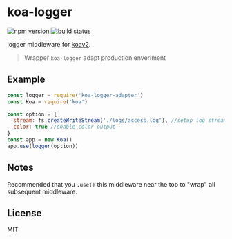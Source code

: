 
# koa-logger

[![npm version][npm-image]][npm-url]
[![build status][travis-image]][travis-url]

 logger middleware for [koav2](https://github.com/Luncher/logger).


>Wrapper `koa-logger` adapt production enveriment


## Example

```js
const logger = require('koa-logger-adapter')
const Koa = require('koa')

const option = {
  stream: fs.createWriteStream('./logs/access.log'), //setup log stream(default is process.stdout)
  color: true //enable color output
}
const app = new Koa()
app.use(logger(option))
```

## Notes

  Recommended that you `.use()` this middleware near the top
  to "wrap" all subsequent middleware.

## License

  MIT

[npm-image]: https://img.shields.io/npm/v/koa-logger-adapter.svg?style=flat-square
[npm-url]: https://www.npmjs.com/package/koa-logger-adapter
[travis-image]: https://img.shields.io/travis/Luncher/logger.svg?style=flat-square
[travis-url]: https://travis-ci.org/Luncher/logger
